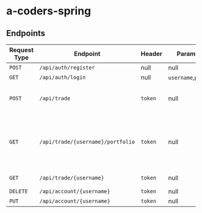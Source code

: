 # a-coders-spring

## Endpoints

| Request Type | Endpoint | Header | Parameters | Request Body | Response | Description |
| --- | --- | --- | --- | --- | --- | --- |
| `POST` | `/api/auth/register` | null | null | `username`,`password`,`email` | `token` | Registers user |
| `GET` | `/api/auth/login` | null | `username`,`password` | null | `token` | Logins user |
| `POST` | `/api/trade` | `token` | null | `type`,`ticker`,`quantity`,`price`,`instrument` | null | type:`BUY`,`SELL`; instrument:`stock`,`bond`,`future`,`cash`,`swap`; quantity:`integer`;</br> price:`double`; |
| `GET` | `/api/trade/{username}/portfolio` | `token` | null | null | JSON formatted portfolio of user, grouped by instrument  | details of asset includes: `ticker`,`quantity`,`totalCost`,`instrument` |
| `GET` | `/api/trade/{username}` | `token` | null | null | List of Trades |
| `DELETE` | `/api/account/{username}` | `token` | null | null | null | Deactivates user |
| `PUT` | `/api/account/{username}` | `token` | null | `username`,`password`,`email` | `token` | Updates user |

